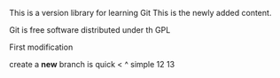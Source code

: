 This is a version library for learning Git
This is the newly added content.

Git is free software distributed under th GPL

First modification

create a **new** branch is quick < ^ simple
12  13
